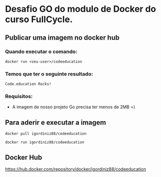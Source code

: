# Desafio GO do modulo de Docker do curso FullCycle.

## Publicar uma imagem no docker hub
### Quando executar o comando:
```
docker run <seu-user>/codeeducation
```
### Temos que ter o seguinte resultado: 
```
Code.education Rocks!
```
### Requisitos:
- A imagem de nosso projeto Go precisa ter menos de 2MB =)

## Para aderir e executar a imagem
```
docker pull igordiniz88/codeeducation
```
```
docker run igordiniz88/codeeducation
```
## Docker Hub
https://hub.docker.com/repository/docker/igordiniz88/codeeducation
